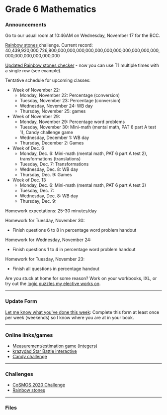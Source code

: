 # Grade 6 Mathematics

### Announcements

Go to our usual room at 10:46AM on Wednesday, November 17 for the BCC.

<a href="https://vchan2.github.io/Challenges/Rainbow_Stones.pdf"> Rainbow stones </a> challenge. Current record: 40,439,920,000,726,800,000,000,000,000,000,000,000,000,000,000,000,000,000,000,000,000,000

<a href="https://docs.google.com/spreadsheets/d/14wqepGsFxLAjsrSy6zXiKBE_6OWczlzNFa5q82cPxqg/edit?usp=sharing">Updated Rainbow stones checker</a> - now you can use T1 multiple times with a single row (see example).

Tentative schedule for upcoming classes:

<!--
  * Week of September 6:
    * Tuesday, September 7: Mini-math
    * Wednesday, September 8: WB day
    * Thursday, September 9: Games day (Extreme math)
  * Week of September 13:
    * Monday, September 13: Assessment
    * Tuesday, September 14: Assessment
    * Wednesday, September 15: WB day
    * Thursday, September 16: Games day
  * Week of September 20:
    * Monday, September 20: Mini-math
    * Tuesday, September 21: Extreme math
    * Wednesday, September 22: WB day
    * Thursday, September 23: Games day
  * Week of September 27:
    * Monday, September 27: Mini-math
    * Tuesday, September 28: Work on order of operations and converting fractions to decimals
    * Wednesday, September 29: WB day
    * Thursday, September 30: WB day
* Week of October 4:
    * Monday, October 4: Mini-math (contest)
    * Tuesday, October 5: Work period
    * Wednesday, October 6: WB day
    * Thursday, October 7: Games day
* Week of October 11:
    * Tuesday, October 12: Addition of integers 
    * Wednesday, October 13: WB day
    * Thursday, October 14: Games day
* Week of October 18:
    * Monday, October 18: Mini-math
    * Tuesday, October 19: Systems of equations
    * Wednesday, October 20: WB day
    * Thursday, October 21: Games day
* Week of November 1:
    * Monday, November 1: Fair Division
    * Tuesday, November 2: Signed number arithmetic (subtraction and multiplication)
    * Wednesday, November 3: WB day
    * Thursday, November 4: No class
* Week of November 15:
    * Monday, November 15: Reviews A and B
    * Tuesday, November 16: WB day
    * Wednesday, November 17: BCC
    * Thursday, November 18: puzzles
-->

* Week of November 22:
    * Monday, November 22: Percentage (conversion)
    * Tuesday, November 23: Percentage (conversion)
    * Wednesday, November 24: WB day
    * Thursday, November 25: games
* Week of November 29:
    * Monday, November 29: Percentage word problems
    * Tuesday, November 30: Mini-math (mental math, PAT 6 part A test 1), Candy challenge game
    * Wednesday, December 1: WB day
    * Thursday, December 2: Games
* Week of Dec. 6
    * Monday, Dec. 6: Mini-math (mental math, PAT 6 part A test 2), transformations (translations)
    * Tuesday, Dec. 7: Transformations 
    * Wednesday, Dec. 8: WB day
    * Thursday, Dec. 9: Games 
* Week of Dec. 13
    * Monday, Dec. 6: Mini-math (mental math, PAT 6 part A test 3)
    * Tuesday, Dec. 7: 
    * Wednesday, Dec. 8: WB day
    * Thursday, Dec. 9: 

<!--
Tentative schedule for upcoming classes:
  * Week of May 24
    * Tuesday, May 25: Workbooks/assessments
    * Wednesday, May 26: Outdoor activity - amphitheatre
    * Thursday, May 27: CESMC
  * Week of May 31
    * Monday, May 31: Mean, median, mode activity
    * Tuesday, June 1: Outdoor activity - pond 
    * Wednesday, June 2: COL - PE
    * Thursday, June 3: Workbooks/assessments
  * Week of June 7
    * Monday, June 7: Data visualization
    * Tuesday, June 8: Data visualization
    * Wednesday, June 9: CHOICE FRIDAY
    * Thursday, June 10: Workbooks/assessments
  * Week of June 14
    * Monday, May 14: Outdoor activity - pond
    * Tuesday, June 15: It's Over 9000 
    * Wednesday, June 16: PIRLS
    * Thursday, June 17: Workbooks/assessments
  * Week of June 21
    * Monday, June 21: Games day
    * Tuesday, June 22: Outdoor activity - courtyard (weather permitting) 
    * Wednesday, June 23: Play Day (PE event)
    * Thursday, June 24: CHOICE FRIDAY
-->


<!--
Schedule for next week:
  * Monday, May 17: Mini-math
  * Tuesday, May 18: 2021 JMC/Gauss
  * Wednesday, May 19: Workbooks
  * Thursday, May 20: Game
Schedule for next week:
  * Monday, May 10: Mini-math
  * Tuesday, May 11: 2021 JMC
  * Wednesday, May 12: Workbooks
  * Thursday, May 13: Game/activity
Schedule for next week:
  * Monday, May 3: Outdoor (field) - dress appropriately. You will not need any materials.
  * Tuesday, May 4: Tessellation judging for first part of class, then workbooks and assessments for remaining part of class.
  * Wednesday, May 5: Outdoor (ampitheatre) - puzzles. You will need pencils and binders.
  * Thursday, May 6: <strike>CESMC</strike> The CESMC is postponed until after we get back to school. Instead, we will be going to the field for some activities.
Schedule for next week:
  * Monday, April 19: Mathbook Monday
  * Tuesday, April 20: Outdoor activity - dress appropriately. You will not need any materials.
  * Wednesday, April 21: CESMC
  * Thursday, April 22: In-class activity
-->

<!--
<a href="https://renertmath.github.io/pi">&pi; day information</a>
-->


Homework expectations: 25-30 minutes/day

Homework for Tuesday, November 30: 
  * Finish questions 6 to 8 in percentage word problem handout

Homework for Wednesday, November 24: 
  * Finish questions 1 to 4 in percentage word problem handout

Homework for Tuesday, November 23: 
  * Finish all questions in percentage handout




<!--
Over the break, spend an average of at least 25 minutes on math per day. This time should be spent on: 
  * Reviews A and B (MANDATORY),
  * mental math (can be done orally with a parent, for e.g.)
  * math puzzles (e.g. sudoku, inkies, pixel puzzles, logic puzzles - many can be found on my <a href="https://vchan2.github.io/2020logicpuzzles.html">logic elective website</a>)
  * math games (e.g. 3 or 4-dice, aggression, 24, non-arcade <a href="mathplayground.com/">mathplayground games</a>)
  * <a href="https://ca.ixl.com/">IXL</a> (if you want to use IXL and do not have an active account, I need to know)
  * math contests
  * workbook power builders, final review, corrections, or content that is generally review/understood
  * <a href="https://vchan2.github.io/Challenges/Rainbow_Stones.pdf">Rainbow stones</a> challenge (<a href="https://docs.google.com/spreadsheets/d/14wqepGsFxLAjsrSy6zXiKBE_6OWczlzNFa5q82cPxqg/edit?usp=sharing">Updated Rainbow stones checker</a>)
-->

<!--
Over the break, spend at least 20 minutes on math per day. This time should be spent on: 
  * Reviews A and B,
  * <a href="https://vchan2.github.io/Challenges/2021-04-01_digit_puzzle.pdf"> 2021-04-01 challenge </a> (optional)
  * mental math (can be done orally with a parent, for e.g.)
  * math puzzles (e.g. sudoku, inkies, pixel puzzles, logic puzzles - many can be found on my <a href="https://vchan2.github.io/2020logicpuzzles.html">logic elective website</a>)
  * math games (e.g. 3 or 4-dice, aggression, 24, non-arcade <a href="mathplayground.com/">mathplayground games</a>)
  * <a href="https://ca.ixl.com/">IXL</a> (if you want to use IXL and do not have an active account, I need to know)
  * math contests - the Junior Math Contest is coming up, you can find past problems for practice <a href="https://science.ucalgary.ca/mathematics-statistics/engagement/educational-outreach/junior-math-contest/archive"> here</a>
  * workbook power builders, final review, corrections, or content that is generally review/understood
-->


<!--
Homework for Tuesday, October 26:
  * Finish up to question 15 in Series 1 of the Shape Algebra booklet
Homework for Friday, September 3:
  * Read and sign the course outline with your parents.
  * Complete the Introduction Questionnaire. This should take you about 20-30 minutes.
Homework for Tuesday, September 7:
  * Finish as much of the <a href="https://vchan2.github.io/Activities/0-100%20digit%20puzzle%20template.pdf">3 dice sheet</a> as you can (0 to 100 using 1, 4, 9)
  * Finish this <a href="https://vchan2.github.io/2021gr45/Word_problem_2021-09-03.pdf"> word problem</a>. Remember to show all of your work.
Homework for Wednesday, September 29:
  * Finish order of operations/converting fractions to decimals booklet
-->

<!--
Over the break, spend at least 20 minutes on math per day. This time should be spent on: 
  * Reviews A and B,
  * <a href="https://vchan2.github.io/Challenges/2021-04-01_digit_puzzle.pdf"> 2021-04-01 challenge </a> (optional)
  * mental math (can be done orally with a parent, for e.g.)
  * math puzzles (e.g. sudoku, inkies, pixel puzzles, logic puzzles - many can be found on my <a href="https://vchan2.github.io/2020logicpuzzles.html">logic elective website</a>)
  * math games (e.g. 3 or 4-dice, aggression, 24, non-arcade <a href="mathplayground.com/">mathplayground games</a>)
  * <a href="https://ca.ixl.com/">IXL</a> (if you want to use IXL and do not have an active account, I need to know)
  * math contests - the Junior Math Contest is coming up, you can find past problems for practice <a href="https://science.ucalgary.ca/mathematics-statistics/engagement/educational-outreach/junior-math-contest/archive"> here</a>
  * workbook power builders, final review, corrections, or content that is generally review/understood
-->

<!--
Over the break, spend at least 20 minutes on math per day. This time should be spent on: 
  * Reviews A and B,
  * mental math (can be done orally with a parent, for e.g.)
  * math puzzles (e.g. sudoku, inkies, pixel puzzles, logic puzzles - many can be found on my <a href="https://vchan2.github.io/2020logicpuzzles.html">logic elective website</a>)
  * math games (e.g. 3 or 4-dice, aggression, 24, non-arcade <a href="mathplayground.com/">mathplayground games</a>)
  * <a href="https://ca.ixl.com/">IXL</a> (if you want to use IXL and do not have an active account, I need to know)
  * math contests
  * workbook power builders, final review, corrections, or content that is generally review/understood
  * <a href="https://vchan2.github.io/Challenges/Cupid's_quiver.pdf">Cupid's quiver challenge</a>
-->


<!--
Optional work for next week: create your own <a href="https://solveme.edc.org/mobiles/">mobile balance puzzles</a>.
Specific homework for Thursday, Feb. 4:
  * Write down your mathemagic trick in clearly defined steps as you would explain to an audience, and include a proof using algebra to show why your trick works.
Specific homework for Monday, Jan. 25:
  * Finish questions 1)a), 2)a), 3)a), and 4)a) from the <a href="https://vchan2.github.io/algebra/Algebra.pdf">"Misc. algebra problems" handout</a>. You must show all of your work, neatly and clearly. You may use a calculator.
Specific homework for Thursday, Jan. 14:
  * Finish the table from the <a href="https://vchan2.github.io/Activities/Packing-Pasta-handout.pdf">pasta packing activity</a>.
Specific homework for Monday, Jan. 4:
  * Complete Reviews A (no calculator) and B (calculator allowed). Your parents have the links. 
Over the break, try to spend an average of 20 minutes on math per day. This time should be spent on: 
  * Reviews A and B,
  * mental math (can be done orally with a parent, for e.g.)
  * math puzzles (e.g. sudoku, inkies, pixel puzzles, logic puzzles - some can be found on my <a href="https://vchan2.github.io/2020logicpuzzles.html">logic elective website</a>)
  * math games (e.g. 3 or 4-dice, aggression, 24, non-arcade <a href="mathplayground.com/">mathplayground games</a>)
  * <a href="https://ca.ixl.com/">IXL</a> (if you want to use IXL and do not have an active account, I need to know)
  * math contests
  * workbook power builders, final review, corrections, or content that is generally review/understood
  * the <a href="https://vchan2.github.io/Challenges/2020-21Winter_Break.pdf">Winter Break math challenges</a>
Over the break, spend at least 20 minutes on math per day. This time should be spent on: 
  * Reviews A and B,
  * mental math (can be done orally with a parent, for e.g.)
  * math puzzles (e.g. sudoku, inkies, pixel puzzles, logic puzzles - some can be found on my <a href="https://vchan2.github.io/2020logicpuzzles.html">logic elective website</a>)
  * math games (e.g. 3 or 4-dice, aggression, 24, non-arcade <a href="mathplayground.com/">mathplayground games</a>)
  * <a href="https://ca.ixl.com/">IXL</a> (if your child wishes to use IXL and does not have an active account, I need to know)
  * math contests - the BCC is coming up, you can find past problems for practice <a href="https://www.cemc.uwaterloo.ca/contests/past_contests.html#bcc"> here</a>
  * workbook power builders, final review, corrections, or content that is generally review/understood
-->


Are you stuck at home for some reason? Work on your workbooks, IXL, or try out the <a href="https://vchan2.github.io/2020logicpuzzles.html">logic puzzles my elective works on</a>.


<!--
Specific homework for Monday, June 21:
  * Fill out the End of Year feedback form (link available on Schoology)
Specific homework for Tuesday, June 8:
  * Make a copy of the <a href="https://docs.google.com/spreadsheets/d/1sd3U_BpCH6cc2I2BII17FAu8l3euVEq39oqJjDm8eLA/edit?usp=sharing">Pokemon data</a> (click on "File", then "Make a copy")
  * Play around with the graphs you can make using this data (click on "Insert", then "Chart"). You should have at least 2 different graphs/charts, but feel free to explore as many as you would like. Note: you should be using the data from the first tab, "Simplified_data", unless you would like to explore more variables and work with the data from the second tab, "Raw_data".
Specific homework for Thursday, June 3:
  * Fill out <a href="https://forms.gle/wNsXz2XbZ79ec1Gh8">this form</a> to submit your answers for the distance estimation.
Specific homework for Tuesday, May 4:
  * Create a tessellation, either digitally or on paper, using translations, reflections, or rotations. Feel free to add design embellishments, similar to the Escher tessellations we looked at in class. We will have a competition in-class to find the most interesting design! (For the tessellation project, you don't need more than 3x3 = 9 tiles in your tessellation, just to show how the tessellation works. In more complex tessellations, it turns out 9 might not be enough, but for the types of tessellations we did, it will be. Some people are experiencing difficulty with geogebra running too slowly when you have too many objects.)
Specific homework for Tuesday, April 27:
  * Practice making a single PDF of your "solutions" and uploading using the google form
Specific homework for Monday, April 26:
  * Play around with your translation tessellation. You may want to create a tessellation on paper based on your digital model.
Specific homework for Tuesday, March 23:
  * Complete, to the best of your ability, the 2019 JMC that was handed out in class. 
Specific homework for Tuesday, December 15:
  * Finish questions 9 and 10 on the <a href="https://vchan2.github.io/2020gr4/changing_ratios_01.pdf">"Changing Ratios"</a> handout.
Specific homework for Thursday, December 10:
  * Finish questions 6 and 7 on the <a href="https://vchan2.github.io/2020gr4/changing_ratios_01.pdf">"Changing Ratios"</a> handout.
Specific homework for Wednesday, December 9:
  * Finish questions 4 and 5 on the <a href="https://vchan2.github.io/2020gr4/changing_ratios_01.pdf">"Changing Ratios"</a> handout.
Specific homework for Monday, November 16: 
  * Finish Reviews A and B (get the link from your parents). You may test the system <a href="https://forms.gle/VezpduniDmU74iwb8"> here</a>.
Specific homework for Tuesday, October 13:
  * Finish the shape algebra series 0 and 1.
Specific homework for Monday, September 21:
  * Finish your worksheets (counts towards your daily math)
Specific homework for Thursday, September 3, 2020:
  * Join the Schoology course.
  * Fill out the <a href="https://forms.gle/7Cr4h1FoWTxSz2TD8">update form</a>.
  * Sign the course outline, have your parents sign it, and bring it to class.
  * Finish your "biography sheet" with the 4 questions.
  * Have an answer to the question: "What is the purpose of learning math?"
-->

---

### Update Form

<a href="https://forms.gle/gQA2REZbLXkBLrbH9"> Let me know what you've done this week</a>: Complete this form at least once per week (weekends) so I know where you are at in your book. 

<!--
You can see below if your entry has been recorded (it can take several minutes for the spreadsheet to update). Only record new information since your last update.
<p align="center">
<iframe src="https://docs.google.com/spreadsheets/d/e/2PACX-1vSY06MT7wB3wvPBUdzNVAkRefovp3C_ApbHzZ7bPJiIxFYxXB885k0zAfvOjR4J_LLPk_kqLeHCMTUA/pubhtml?gid=37727654&amp;single=true&amp;widget=true&amp;headers=false" width="60%" height = "400"></iframe>
</p>
-->

---

### Online links/games

* <a href="https://www.mathed.page/early-math/signed/index.html">Measurement/estimation game (integers)</a>
* <a href="https://krazydad.com/play/starbattle/">krazydad Star Battle interactive</a>
* <a href="https://www.mathplayground.com/candy_challenge_game.html">Candy challenge</a>

<!--
* <a href="https://www.mathplayground.com/bingo-find-a-percent-of-a-number.html">
-->

<!--
* <a href="https://snap.berkeley.edu/snap/snap.html#present:Username=psafa&ProjectName=Numbers%20Game"> Measurement/estimation game </a>
* <a href="https://www.mathplayground.com/"> Math Playground </a> (In particular, <a href="https://www.mathplayground.com/index_prealgebra.html"> prealgebra games</a>)
* <a href="https://www.mathplayground.com/ASB_Index.html"> Math playground multiplayer games </a> - Compete against other players in a variety of games.
* <a href="https://www.playok.com/en/hex/#100"> Hex online </a> - Play against other people
* <a href="https://solveme.edc.org/mobiles/"> Mobile balance puzzles </a>
   * <a href="https://solveme.edc.org/mobiles/?mobiles=200662"> Dr. Vince's puzzle #1 </a> (Moderate)
   * <a href="https://solveme.edc.org/mobiles/?mobiles=201443"> Dr. Vince's puzzle #2 </a> (Hard)
   * <a href="https://solveme.edc.org/mobiles/?mobiles=201442"> Dr. Vince's puzzle #3 </a> (Ultra hard)
* <a href="http://www.euclidthegame.com/Tutorial/"> Euclid the game </a>
* <a href="https://www.geogebra.org/classic?lang=en"> Geogebra (classic) </a>
-->

---

### Challenges

* <a href="https://renertmath.github.io/RenertMath-CelebrateMath/"> CoSMOS 2020 Challenge</a> 
* <a href="https://vchan2.github.io/Challenges/Rainbow_Stones.pdf"> Rainbow stones </a>

<!--
* <a href="https://vchan2.github.io/Challenges/Boomerang_fractions.pdf"> Boomerang fractions </a>
* <a href="https://vchan2.github.io/Challenges/Fruit_puzzle.pdf"> Fruit algebra puzzle - over 95% of people cannot solve this! </a>
* <a href="https://vchan2.github.io/Challenges/2020-21Winter_Break.pdf"> Winter Break math challenges </a> (<a href="https://vchan2.github.io/Challenges/2020-21Winter_Break_winners.pdf">Results</a>)
* <a href="https://vchan2.github.io/Challenges/Cupid's_quiver.pdf"> Cupid's quiver </a>
* <a href="https://vchan2.github.io/Challenges/pi_digit_puzzle2021basic.pdf"> &pi; day 2021 challenge (basic version) </a>
* <a href="https://vchan2.github.io/Challenges/pi_digit_puzzle2021.pdf"> &pi; day 2021 challenge (advanced version) </a>
* <a href="https://vchan2.github.io/Challenges/2021-04-01_digit_puzzle.pdf"> 2021-04-01 challenge </a>
-->

---

### Files

<!--
* <a href="https://vchan2.github.io/2020gr4/Math%20Gr4%20Course%20Outline%202020-2021%20online.pdf"> Course outline </a>
* <a href="https://vchan2.github.io/2020gr4/Mini-math_Gr4.pdf"> Mini-math </a> (<a href="https://vchan2.github.io/2020gr4/Mini-math_Gr4_sol.pdf">Solutions</a>)
-->

